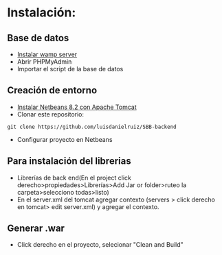 # Instalación:
## Base de datos 

* [Instalar wamp server](https://sourceforge.net/projects/wampserver/)
* Abrir PHPMyAdmin
* Importar el script de la base de datos

## Creación de entorno

* [Instalar Netbeans 8.2 con Apache Tomcat](https://netbeans.org/downloads/8.2/rc/)
* Clonar este repositorio:
```
git clone https://github.com/luisdanielruiz/SBB-backend
```
* Configurar proyecto en Netbeans

## Para instalación del librerias 
* Librerías de back end(En el project click derecho>propiedades>Librerías>Add Jar or folder>ruteo la carpeta>selecciono todas>listo)
* En el server.xml del tomcat agregar contexto (servers > click derecho en tomcat> edit server.xml) y agregar el contexto.

## Generar .war
* Click derecho en el proyecto, selecionar "Clean and Build"
